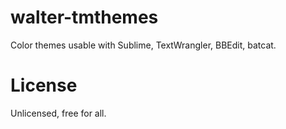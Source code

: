 walter-tmthemes
===============

Color themes usable with Sublime, TextWrangler, BBEdit, batcat.



# License
Unlicensed, free for all.

